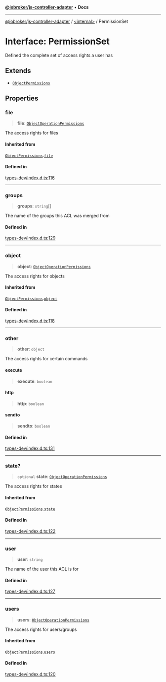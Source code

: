 [**@iobroker/js-controller-adapter**](../../README.md) • **Docs**

***

[@iobroker/js-controller-adapter](../../globals.md) / [\<internal\>](../README.md) / PermissionSet

# Interface: PermissionSet

Defined the complete set of access rights a user has

## Extends

- [`ObjectPermissions`](ObjectPermissions.md)

## Properties

### file

> **file**: [`ObjectOperationPermissions`](ObjectOperationPermissions.md)

The access rights for files

#### Inherited from

[`ObjectPermissions`](ObjectPermissions.md).[`file`](ObjectPermissions.md#file)

#### Defined in

[types-dev/index.d.ts:116](https://github.com/ioBroker/ioBroker.js-controller/blob/3f7dfd7110e5b0031cea7f51684c94438886c7d3/packages/types-dev/index.d.ts#L116)

***

### groups

> **groups**: `string`[]

The name of the groups this ACL was merged from

#### Defined in

[types-dev/index.d.ts:129](https://github.com/ioBroker/ioBroker.js-controller/blob/3f7dfd7110e5b0031cea7f51684c94438886c7d3/packages/types-dev/index.d.ts#L129)

***

### object

> **object**: [`ObjectOperationPermissions`](ObjectOperationPermissions.md)

The access rights for objects

#### Inherited from

[`ObjectPermissions`](ObjectPermissions.md).[`object`](ObjectPermissions.md#object)

#### Defined in

[types-dev/index.d.ts:118](https://github.com/ioBroker/ioBroker.js-controller/blob/3f7dfd7110e5b0031cea7f51684c94438886c7d3/packages/types-dev/index.d.ts#L118)

***

### other

> **other**: `object`

The access rights for certain commands

#### execute

> **execute**: `boolean`

#### http

> **http**: `boolean`

#### sendto

> **sendto**: `boolean`

#### Defined in

[types-dev/index.d.ts:131](https://github.com/ioBroker/ioBroker.js-controller/blob/3f7dfd7110e5b0031cea7f51684c94438886c7d3/packages/types-dev/index.d.ts#L131)

***

### state?

> `optional` **state**: [`ObjectOperationPermissions`](ObjectOperationPermissions.md)

The access rights for states

#### Inherited from

[`ObjectPermissions`](ObjectPermissions.md).[`state`](ObjectPermissions.md#state)

#### Defined in

[types-dev/index.d.ts:122](https://github.com/ioBroker/ioBroker.js-controller/blob/3f7dfd7110e5b0031cea7f51684c94438886c7d3/packages/types-dev/index.d.ts#L122)

***

### user

> **user**: `string`

The name of the user this ACL is for

#### Defined in

[types-dev/index.d.ts:127](https://github.com/ioBroker/ioBroker.js-controller/blob/3f7dfd7110e5b0031cea7f51684c94438886c7d3/packages/types-dev/index.d.ts#L127)

***

### users

> **users**: [`ObjectOperationPermissions`](ObjectOperationPermissions.md)

The access rights for users/groups

#### Inherited from

[`ObjectPermissions`](ObjectPermissions.md).[`users`](ObjectPermissions.md#users)

#### Defined in

[types-dev/index.d.ts:120](https://github.com/ioBroker/ioBroker.js-controller/blob/3f7dfd7110e5b0031cea7f51684c94438886c7d3/packages/types-dev/index.d.ts#L120)
